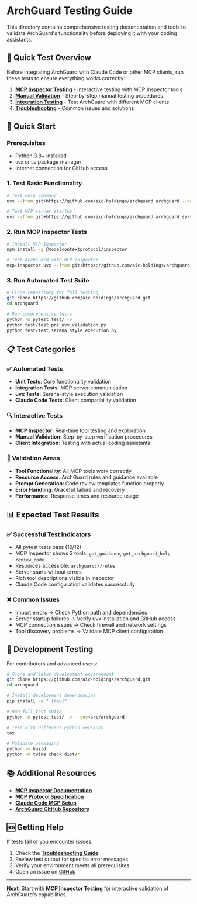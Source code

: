 # ArchGuard Testing Guide

This directory contains comprehensive testing documentation and tools to validate ArchGuard's functionality before deploying it with your coding assistants.

## 🧪 Quick Test Overview

Before integrating ArchGuard with Claude Code or other MCP clients, run these tests to ensure everything works correctly:

1. **[MCP Inspector Testing](mcp-inspector-testing.md)** - Interactive testing with MCP Inspector tools
2. **[Manual Validation](manual-validation.md)** - Step-by-step manual testing procedures  
3. **[Integration Testing](integration-testing.md)** - Test ArchGuard with different MCP clients
4. **[Troubleshooting](troubleshooting.md)** - Common issues and solutions

## 🚀 Quick Start

### Prerequisites
- Python 3.8+ installed
- `uvx` or `uv` package manager
- Internet connection for GitHub access

### 1. Test Basic Functionality
```bash
# Test help command
uvx --from git+https://github.com/aic-holdings/archguard archguard --help

# Test MCP server startup
uvx --from git+https://github.com/aic-holdings/archguard archguard server --help
```

### 2. Run MCP Inspector Tests
```bash
# Install MCP Inspector
npm install -g @modelcontextprotocol/inspector

# Test ArchGuard with MCP Inspector
mcp-inspector uvx --from git+https://github.com/aic-holdings/archguard archguard server
```

### 3. Run Automated Test Suite
```bash
# Clone repository for full testing
git clone https://github.com/aic-holdings/archguard.git
cd archguard

# Run comprehensive tests
python -m pytest test/ -v
python test/test_pre_uvx_validation.py
python test/test_serena_style_execution.py
```

## 📋 Test Categories

### ✅ Automated Tests
- **Unit Tests**: Core functionality validation
- **Integration Tests**: MCP server communication
- **uvx Tests**: Serena-style execution validation
- **Claude Code Tests**: Client compatibility validation

### 🔍 Interactive Tests  
- **MCP Inspector**: Real-time tool testing and exploration
- **Manual Validation**: Step-by-step verification procedures
- **Client Integration**: Testing with actual coding assistants

### 🎯 Validation Areas
- **Tool Functionality**: All MCP tools work correctly
- **Resource Access**: ArchGuard rules and guidance available
- **Prompt Generation**: Code review templates function properly
- **Error Handling**: Graceful failure and recovery
- **Performance**: Response times and resource usage

## 📊 Expected Test Results

### ✅ Successful Test Indicators
- All pytest tests pass (12/12)
- MCP Inspector shows 3 tools: `get_guidance`, `get_archguard_help`, `review_code`
- Resources accessible: `archguard://rules`
- Server starts without errors
- Rich tool descriptions visible in inspector
- Claude Code configuration validates successfully

### ❌ Common Issues
- Import errors → Check Python path and dependencies
- Server startup failures → Verify uvx installation and GitHub access
- MCP connection issues → Check firewall and network settings
- Tool discovery problems → Validate MCP client configuration

## 🔧 Development Testing

For contributors and advanced users:

```bash
# Clone and setup development environment
git clone https://github.com/aic-holdings/archguard.git
cd archguard

# Install development dependencies
pip install -e ".[dev]"

# Run full test suite
python -m pytest test/ -v --cov=src/archguard

# Test with different Python versions
tox

# Validate packaging
python -m build
python -m twine check dist/*
```

## 📚 Additional Resources

- **[MCP Inspector Documentation](https://modelcontextprotocol.io/legacy/tools/inspector)**
- **[MCP Protocol Specification](https://modelcontextprotocol.io/specification)**
- **[Claude Code MCP Setup](https://docs.anthropic.com/en/docs/claude-code/mcp)**
- **[ArchGuard GitHub Repository](https://github.com/aic-holdings/archguard)**

## 🆘 Getting Help

If tests fail or you encounter issues:

1. Check the **[Troubleshooting Guide](troubleshooting.md)**
2. Review test output for specific error messages
3. Verify your environment meets all prerequisites
4. Open an issue on [GitHub](https://github.com/aic-holdings/archguard/issues)

---

**Next**: Start with **[MCP Inspector Testing](mcp-inspector-testing.md)** for interactive validation of ArchGuard's capabilities.